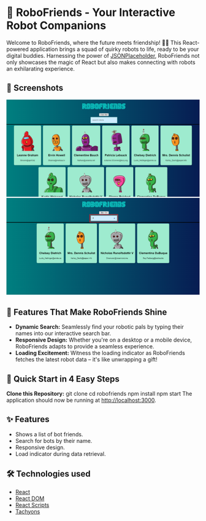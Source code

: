 # 🚀 RoboFriends - Your Interactive Robot Companions

Welcome to RoboFriends, where the future meets friendship! 🤖✨ This React-powered application brings a squad of quirky robots to life, ready to be your digital buddies. Harnessing the power of [JSONPlaceholder](https://jsonplaceholder.typicode.com/users), RoboFriends not only showcases the magic of React but also makes connecting with robots an exhilarating experience.

## 📸 Screenshots
![RoboFriends Screenshot 1](1.png)
![RoboFriends Screenshot 2](2.png)

## 🌈 Features That Make RoboFriends Shine

- **Dynamic Search:** Seamlessly find your robotic pals by typing their names into our interactive search bar.
- **Responsive Design:** Whether you're on a desktop or a mobile device, RoboFriends adapts to provide a seamless experience.
- **Loading Excitement:** Witness the loading indicator as RoboFriends fetches the latest robot data – it's like unwrapping a gift!

## 🚀 Quick Start in 4 Easy Steps

 **Clone this Repository:**
    git clone [](https://github.com/lambrugeorge/robofriends.git)
    cd robofriends
    npm install
    npm start
    The application should now be running at [http://localhost:3000](http://localhost:3000).

## ✨ Features

- Shows a list of bot friends.
- Search for bots by their name.
- Responsive design.
- Load indicator during data retrieval.

## 🛠 Technologies used

- [React](https://reactjs.org/)
- [React DOM](https://reactjs.org/docs/react-dom.html)
- [React Scripts](https://create-react-app.dev/docs/available-scripts/)
- [Tachyons](https://tachyons.io/)

